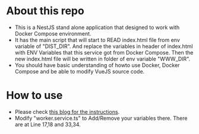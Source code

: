 # About this repo
- This is a NestJS stand alone application that designed to work with Docker Compose environment.
- It has the main script that will start to READ index.html file from env variable of "DIST_DIR". And replace the variables in header of index.html with ENV Variables that this service got from Docker Compose. Then the new index.html file will be written in folder of env variable "WWW_DIR".
- You should have basic understanding of howto use Docker, Docker Compose and be able to modify VueJS source code.

# How to use
- Please check [this blog for the instructions]().
- Modify "worker.service.ts" to Add/Remove your variables there. There are at Line 17,18 and 33,34.